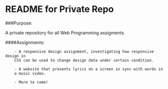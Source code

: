README for Private Repo
============================



###Purpose: 


A private repository for all Web Programming assigments.


####Assignments: 

        - A responsive design assignment, investigating how responsive design in
        CSS can be used to change design data under certain condition.

        - A website that presents lyrics on a screen in sync with words in
        a music video.

        - More to come!
